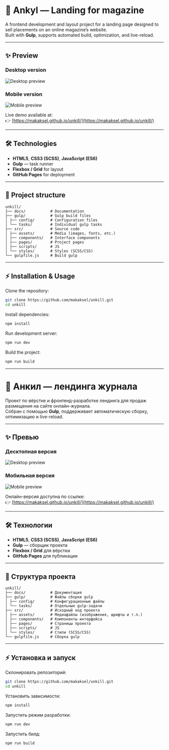 # 📰 Ankyl — Landing for magazine

A frontend development and layout project for a landing page designed to sell placements on an online magazine’s website.  
Built with **Gulp**, supports automated build, optimization, and live-reload.

---

## ✨ Preview

### Desktop version
![Desktop preview](screenshot-desktop.png)

### Mobile version
![Mobile preview](screenshot-mobile.png)

Live demo available at:  
👉 [https://makaksel.github.io/unkill/](https://makaksel.github.io/unkill/)

---

## 🛠 Technologies
- **HTML5**, **CSS3 (SCSS)**, **JavaScript (ES6)**
- **Gulp** — task runner
- **Flexbox / Grid** for layout
- **GitHub Pages** for deployment

---
## 📂 Project structure
```
unkill/
├── docs/           # Documentation
├── gulp/           # Gulp build files
│ ├── config/       # Configuration files
│ └── tasks/        # Individual gulp tasks
├── src/            # Source code
│ ├── assets/       # Media (images, fonts, etc.)
│ ├── components/   # Interface components
│ ├── pages/        # Project pages
│ ├── scripts/      # JS
│ └── styles/       # Styles (SCSS/CSS)
└── gulpfile.js     # Build gulp

```
---


## ⚡ Installation & Usage
Clone the repository:
```bash
git clone https://github.com/makaksel/unkill.git
cd unkill
```

Install dependencies:
```bash
npm install
```

Run development server:
```bash
npm run dev
```

Build the project:
```bash
npm run build
```

***


# 📰 Анкил — лендинга журнала

Проект по вёрстке и фронтенд-разработке лендинга для продаж размещения на сайте онлайн-журнала.  
Собран с помощью **Gulp**, поддерживает автоматическую сборку, оптимизацию и live-reload.

---

## ✨ Превью

### Десктопная версия
![Desktop preview](screenshot-desktop.png)

### Мобильная версия
![Mobile preview](screenshot-mobile.png)

Онлайн-версия доступна по ссылке:  
👉 [https://makaksel.github.io/unkill/](https://makaksel.github.io/unkill/)

---

## 🛠 Технологии
- **HTML5**, **CSS3 (SCSS)**, **JavaScript (ES6)**
- **Gulp** — сборщик проекта
- **Flexbox / Grid** для вёрстки
- **GitHub Pages** для публикации

---

## 📂 Структура проекта
```
unkill/
├── docs/           # Документация
├── gulp/           # Файлы сборки gulp
│ ├── config/       # Конфигурационные файлы
│ └── tasks/        # Отдельные gulp-задачи
├── src/            # Исходный код проекта
│ ├── assets/       # Медиафайлы (изображения, шрифты и т.п.)
│ ├── components/   # Компоненты интерфейса
│ ├── pages/        # Страницы проекта
│ ├── scripts/      # JS
│ └── styles/       # Стили (SCSS/CSS)
└── gulpfile.js     # Сборка gulp

```
---

## ⚡ Установка и запуск
Склонировать репозиторий:
```bash
git clone https://github.com/makaksel/unkill.git
cd unkill
```

Установить зависимости:
```bash
npm install
```

Запустить режим разработки:
```bash
npm run dev
```

Запустить билд:
```bash
npm run build
```
